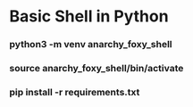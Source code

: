 # Basic Shell in Python

### python3 -m venv anarchy_foxy_shell
### source anarchy_foxy_shell/bin/activate
### pip install -r requirements.txt